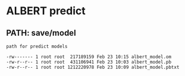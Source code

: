 # ALBERT predict

## PATH: save/model

    path for predict models

    -rw------- 1 root root  217189159 Feb 23 10:15 albert_model.om
    -rw-r--r-- 1 root root  431106941 Feb 23 10:03 albert_model.pb
    -rw-r--r-- 1 root root 1212220978 Feb 23 10:09 albert_model.pbtxt
